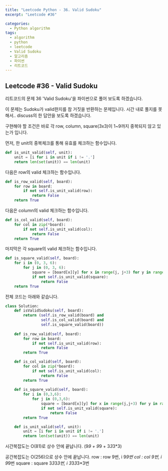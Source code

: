 ```yaml
---
title: "Leetcode Python - 36. Valid Sudoku"
excerpt: "Leetcode #36"

categories:
  - Python algorithm
tags:
  - algorithm
  - python
  - leetcode
  - Valid Sudoku
  - 알고리즘
  - 파이썬
  - 리트코드
---
```


## Leetcode #36 - Valid Sudoku
리트코드의 문제 36 'Valid Sudoku'을 파이썬으로 풀어 보도록 하겠습니다. 

이 문제는 Sudoku가 valid한지를 참 거짓을 반환하는 문제입니다.
시간 내로 풀지를 못해서.. discuss의 한 답안을 보도록 하겠습니다.

구현해야 할 조건은 바로 각 row, column, square(3x3)이 1~9까지 중복되지 않고 있는가 입니다.

먼저, 한 unit의 중복체크를 통해 유효를 체크하는 함수입니다.
```python
def is_unit_valid(self, unit):
    unit = [i for i in unit if i != '.']
    return len(set(unit)) == len(unit)
```

다음은 row의 valid 체크하는 함수입니다.
```python
def is_row_valid(self, board):
    for row in board:
        if not self.is_unit_valid(row):
            return False
    return True
```

다음은 column의 valid 체크하는 함수입니다.
```python
def is_col_valid(self, board):
    for col in zip(*board):
        if not self.is_unit_valid(col):
            return False
    return True
```

마지막은 각 square의 valid 체크하는 함수입니다.
```python
def is_square_valid(self, board):
    for i in (0, 3, 6):
        for j in (0, 3, 6):
            square = [board[x][y] for x in range(j, j+3) for y in range(i,i+3)]
            if not self.is_unit_valid(square):
                return False
    return True
```

전체 코드는 아래와 같습니다.
```python
class Solution:
    def isValidSudoku(self, board):
        return (self.is_row_valid(board) and
                self.is_col_valid(board) and
                self.is_square_valid(board))
        
    def is_row_valid(self, board):
        for row in board:
            if not self.is_unit_valid(row):
                return False
        return True

    def is_col_valid(self, board):
        for col in zip(*board):
            if not self.is_unit_valid(col):
                return False
        return True
        
    def is_square_valid(self, board):
        for i in (0,3,6):
            for j in (0,3,6):
                square = [board[x][y] for x in range(j,j+3) for y in range(i,i+3)]
                if not self.is_unit_valid(square):
                    return False
        return True

    def is_unit_valid(self, unit):
        unit = [i for i in unit if i != '.']
        return len(set(unit)) == len(unit)
```

시간복잡도는 O(81)로 상수 안에 끝납니다. (9*9 + 9*9 + 3*3*3*3)

공간복잡도는 O(256)으로 상수 안에 끝납니다.
row : row 9번, i 9*9번
col : col 9번, i 9*9번
square : square 3*3*3*3번, i 3*3*3*3*3번
